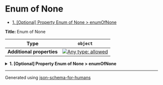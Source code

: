# Enum of None

- [1. [Optional] Property Enum of None > enumOfNone](#enumOfNone)

**Title:** Enum of None

| Type                      | `object`                                                                                                                          |
| ------------------------- | --------------------------------------------------------------------------------------------------------------------------------- |
| **Additional properties** | [![Any type: allowed](https://img.shields.io/badge/Any%20type-allowed-green)](# "Additional Properties of any type are allowed.") |

<details>
<summary><strong> <a name="enumOfNone"></a>1. [Optional] Property Enum of None > enumOfNone</strong>  

</summary>
<blockquote>

| Type | `enum (of null)` |
| ---- | ---------------- |

**Description:** enumOfNone

Must be one of:
* null

</blockquote>
</details>

----------------------------------------------------------------------------------------------------------------------------
Generated using [json-schema-for-humans](https://github.com/coveooss/json-schema-for-humans)